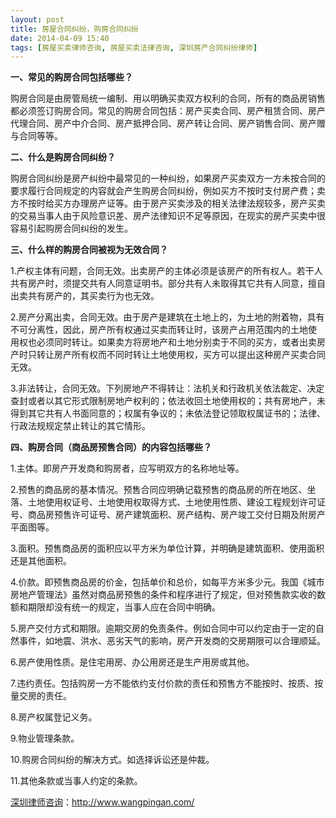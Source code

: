 ```yaml
---
layout: post
title: 房屋合同纠纷，购房合同纠纷
date: 2014-04-09 15:40
tags: [房屋买卖律师咨询, 房屋买卖法律咨询, 深圳房产合同纠纷律师]
---
```

<strong>一、常见的购房合同包括哪些？</strong>

购房合同是由房管局统一编制、用以明确买卖双方权利的合同，所有的商品房销售都必须签订购房合同。常见的购房合同包括：房产买卖合同、房产租赁合同、房产代理合同、房产中介合同、房产抵押合同、房产转让合同、房产销售合同、房产赠与合同等等。

<strong>二、什么是购房合同纠纷？</strong>

购房合同纠纷是房产纠纷中最常见的一种纠纷，如果房产买卖双方一方未按合同的要求履行合同规定的内容就会产生购房合同纠纷，例如买方不按时支付房产费；卖方不按时给买方办理房产证等。由于房产买卖涉及的相关法律法规较多，房产买卖的交易当事人由于风险意识差、房产法律知识不足等原因，在现实的房产买卖中很 容易引起购房合同纠纷的发生。

<strong>三、什么样的购房合同被视为无效合同？</strong>

1.产权主体有问题，合同无效。出卖房产的主体必须是该房产的所有权人。若干人共有房产时，须提交共有人同意证明书。部分共有人未取得其它共有人同意，擅自出卖共有房产的，其买卖行为也无效。

2.房产分离出卖，合同无效。由于房产是建筑在土地上的，为土地的附着物，具有不可分离性，因此，房产所有权通过买卖而转让时，该房产占用范围内的土地使 用权也必须同时转让。如果卖方将房地产和土地分别卖于不同的买方，或者出卖房产时只转让房产所有权而不同时转让土地使用权，买方可以提出这种房产买卖合同 无效。

3.非法转让，合同无效。下列房地产不得转让：法机关和行政机关依法裁定、决定查封或者以其它形式限制房地产权利的；依法收回土地使用权的；共有房地产，未得到其它共有人书面同意的；权属有争议的；未依法登记领取权属证书的；法律、行政法规规定禁止转让的其它情形。

<strong>四、购房合同（商品房预售合同）的内容包括哪些？</strong>

1.主体。即房产开发商和购房者，应写明双方的名称地址等。

2.预售的商品房的基本情况。预售合同应明确记载预售的商品房的所在地区、坐落、土地使用权证号、土地使用权取得方式、土地使用性质、建设工程规划许可证号、商品房预售许可证号、房产建筑面积、房产结构、房产竣工交付日期及附房产平面图等。

3.面积。预售商品房的面积应以平方米为单位计算，并明确是建筑面积、使用面积还是其他面积。

4.价款。即预售商品房的价金，包括单价和总价，如每平方米多少元。我国《城市房地产管理法》虽然对商品房预售的条件和程序进行了规定，但对预售款实收的数额和期限却没有统一的规定，当事人应在合同中明确。

5.房产交付方式和期限。逾期交房的免责条件。例如合同中可以约定由于一定的自然事件，如地震、洪水、恶劣天气的影响，房产开发商的交房期限可以合理顺延。

6.房产使用性质。是住宅用房、办公用房还是生产用房或其他。

7.违约责任。包括购房一方不能依约支付价款的责任和预售方不能按时、按质、按量交房的责任。

8.房产权属登记义务。

9.物业管理条款。

10.购房合同纠纷的解决方式。如选择诉讼还是仲裁。

11.其他条款或当事人约定的条款。

<a href="http://www.wangpingan.com/">深圳律师咨询</a>：<a href="http://www.wangpingan.com/">http://www.wangpingan.com/</a>

